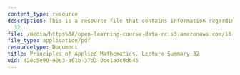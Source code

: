 ```yaml
---
content_type: resource
description: This is a resource file that contains information regarding lecture summary
  32.
file: /media/https%3A/open-learning-course-data-rc.s3.amazonaws.com/18-311-principles-of-applied-mathematics-spring-2014/428c5e9090e3a61b37d30be1adc9d645_MIT18_311S14_Lecture32.pdf
file_type: application/pdf
resourcetype: Document
title: Principles of Applied Mathematics, Lecture Summary 32
uid: 428c5e90-90e3-a61b-37d3-0be1adc9d645
---
```

